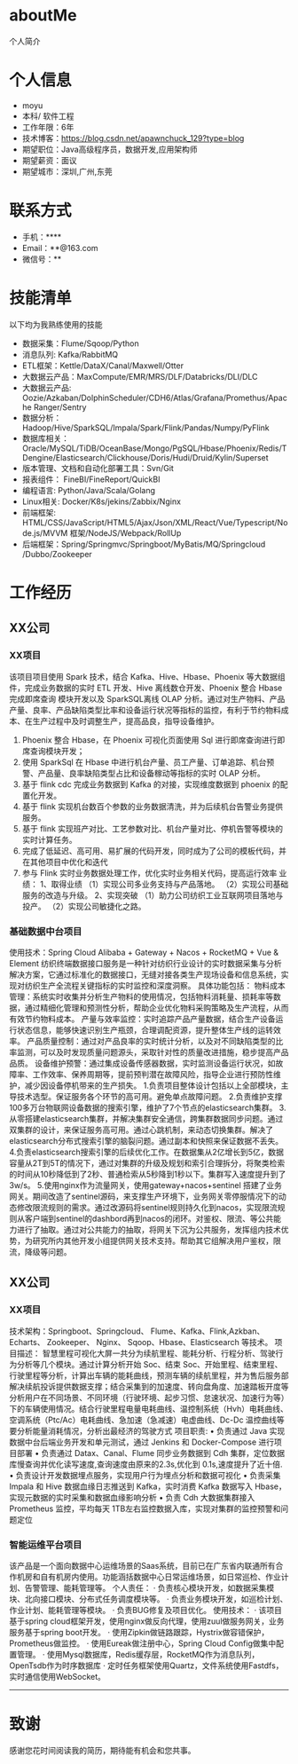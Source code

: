 # aboutMe
 个人简介

# 个人信息

 - moyu
 - 本科/ 软件工程 
 - 工作年限：6年
 - 技术博客：https://blog.csdn.net/apawnchuck_129?type=blog
 - 期望职位：Java高级程序员，数据开发,应用架构师
 - 期望薪资：面议
 - 期望城市：深圳,广州,东莞

# 联系方式

- 手机：****
- Email：**@163.com
- 微信号：**

# 技能清单
以下均为我熟练使用的技能
- 数据采集：Flume/Sqoop/Python
- 消息队列: Kafka/RabbitMQ
- ETL框架：Kettle/DataX/Canal/Maxwell/Otter
- 大数据云产品：MaxCompute/EMR/MRS/DLF/Databricks/DLI/DLC
- 大数据云产品: Oozie/Azkaban/DolphinScheduler/CDH6/Atlas/Grafana/Promethus/Apache Ranger/Sentry
- 数据分析： Hadoop/Hive/SparkSQL/Impala/Spark/Flink/Pandas/Numpy/PyFlink
- 数据库相关：Oracle/MySQL/TiDB/OceanBase/Mongo/PgSQL/Hbase/Phoenix/Redis/TDengine/Elasticsearch/Clickhouse/Doris/Hudi/Druid/Kylin/Superset
- 版本管理、文档和自动化部署工具：Svn/Git
- 报表组件： FineBI/FineReport/QuickBI
- 编程语言: Python/Java/Scala/Golang
- Linux相关: Docker/K8s/jekins/Zabbix/Nginx
- 前端框架: HTML/CSS/JavaScript/HTML5/Ajax/Json/XML/React/Vue/Typescript/Node.js/MVVM 框架/NodeJS/Webpack/RollUp
-  后端框架：Spring/Springmvc/Springboot/MyBatis/MQ/Springcloud
/Dubbo/Zookeeper


# 工作经历


## XX公司

### XX项目 
该项目项目使用 Spark 技术，结合 Kafka、Hive、Hbase、Phoenix 等大数据组件，完成业务数据的实时 ETL 开发、Hive 离线数仓开发、Phoenix 整合 Hbase 完成即席查询 模块开发以及 SparkSQL离线 OLAP 分析。通过对生产物料、产品产量、良率、产品缺陷类型比率和设备运行状况等指标的监控，有利于节约物料成本、在生产过程中及时调整生产，提高品良，指导设备维护。
1. Phoenix 整合 Hbase，在 Phoenix 可视化页面使用 Sql 进行即席查询进行即席查询模块开发；
2. 使用 SparkSql 在 Hbase 中进行机台产量、员工产量、订单追踪、机台预警、产品量、良率缺陷类型占比和设备稼动等指标的实时 OLAP 分析。
3. 基于 flink cdc 完成业务数据到 Kafka 的对接，实现维度数据到 phoenix 的配置化开发。
4. 基于 flink 实现机台数百个参数的业务数据清洗，并为后续机台告警业务提供服务。
5. 基于 flink 实现班产对比、工艺参数对比、机台产量对比、停机告警等模块的实时计算任务。
6. 完成了低延迟、高可用、易扩展的代码开发，同时成为了公司的模板代码，并在其他项目中优化和迭代
7. 参与 Flink 实时业务数据处理工作，优化实时业务相关代码，提高运行效率
业绩：
1、取得业绩
（1）实现公司多业务支持与产品落地。
（2）实现公司基础服务的改造与升级。
2、实现突破
（1）助力公司纺织工业互联网项目落地与投产。
（2）实现公司敏捷化之路。

### 基础数据中台项目 
使用技术：Spring Cloud Alibaba + Gateway + Nacos + RocketMQ + Vue & Element
纺织终端数据接口服务是一种针对纺织行业设计的实时数据采集与分析解决方案，它通过标准化的数据接口，无缝对接各类生产现场设备和信息系统，实现对纺织生产全流程关键指标的实时监控和深度洞察。
具体功能包括：
物料成本管理：系统实时收集并分析生产物料的使用情况，包括物料消耗量、损耗率等数据，通过精细化管理和预测性分析，帮助企业优化物料采购策略及生产流程，从而有效节约物料成本。
产量与效率监控：实时追踪产品产量数据，结合生产设备运行状态信息，能够快速识别生产瓶颈，合理调配资源，提升整体生产线的运转效率。
产品质量控制：通过对产品良率的实时统计分析，以及对不同缺陷类型的比率监测，可以及时发现质量问题源头，采取针对性的质量改进措施，稳步提高产品品质。
设备维护预警：通过集成设备传感器数据，实时监测设备运行状况，如故障率、工作效率、保养周期等，提前预判潜在故障风险，指导企业进行预防性维护，减少因设备停机带来的生产损失。
1.负责项目整体设计包括以上全部模块，主导技术选型。保证服务各个环节的高可用。避免单点故障问题。
2.负责维护支撑100多万台物联网设备数据的搜索引擎，维护了7个节点的elasticsearch集群。
3.从零搭建elasticsearch集群，并解决集群安全通信，跨集群数据同步问题。通过双集群的设计，来保证服务高可用。通过心跳机制，来动态切换集群。解决了elasticsearch分布式搜索引擎的脑裂问题。通过副本和快照来保证数据不丢失。
4.负责elasticsearch搜索引擎的后续优化工作。在数据集从2亿增长到5亿，数据容量从2T到5T的情况下，通过对集群的升级及规划和索引合理拆分，将聚类检索的时间从10秒降低到了2秒、普通检索从5秒降到1秒以下。集群写入速度提升到了3w/s。
5.使用nginx作为流量网关，使用gateway+nacos+sentinel 搭建了业务网关。期间改造了sentinel源码，来支撑生产环境下，业务网关零停服情况下的动态修改限流规则的需求。通过改源码将sentinel规则持久化到nacos，实现限流规则从客户端到sentinel的dashbord再到nacos的闭环。对鉴权、限流、等公共能力进行了抽取。通过对公共能力的抽取，将网关下沉为公共服务，发挥组内技术优势，为研究所内其他开发小组提供网关技术支持。帮助其它组解决用户鉴权，限流，降级等问题。



## XX公司

### XX项目 
技术架构：Springboot、Springcloud、 Flume、Kafka、Flink,Azkban、 Echarts、 Zookeeper、 Nginx、
Sqoop、Hbase、Elasticsearch 等技术。
项目描述：
智慧里程可视化大屏一共分为续航里程、能耗分析、行程分析、驾驶行为分析等几个模块。通过计算分析开始 Soc、结束 Soc、开始里程、结束里程、行驶里程等分析，计算出车辆的能耗曲线，预测车辆的续航里程，并为售后服务部解决续航投诉提供数据支撑；结合采集到的加速度、转向盘角度、加速踏板开度等分析用户在不同场景、不同环境（行驶环境、起步习惯、怠速状况、加速行为等）下的车辆使用情况。结合行驶里程电量电耗曲线、温控制系统（Hvh）电耗曲线、空调系统（Ptc/Ac）电耗曲线、急加速（急减速）电虚曲线、Dc-Dc 温控曲线等要分析能量消耗情况，分析出最经济的驾驶方式
项目职责:
• 负责通过 Java 实现数据中台后端业务开发和单元测试，通过 Jenkins 和 Docker-Compose 进行项目部署
• 负责通过 Datax、Canal、Flume 同步业务数据到 Cdh 集群，定位数据库慢查询并优化读写速度,查询速度由原来的2.3s,优化到 0.1s,速度提升了近十倍.
• 负责设计开发数据埋点服务，实现用户行为埋点分析和数据可视化
• 负责采集 Impala 和 Hive 数据血缘日志推送到 Kafka，实时消费 Kafka 数据写入 Hbase，实现元数据的实时采集和数据血缘影响分析
• 负责 Cdh 大数据集群接入 Prometheus 监控，平均每天 1TB左右监控数据入库，实现对集群的监控预警和问题定位





### 智能运维平台项目
该产品是一个面向数据中心运维场景的Saas系统，目前已在广东省内联通所有合作机房和自有机房内使用。功能涵括数据中心日常运维场景，如日常巡检、作业计划、告警管理、能耗管理等。
个人责任：
· 负责核心模块开发，如数据采集模块、北向接口模块、分布式任务调度模块等。
· 负责业务模块开发，如巡检计划、作业计划、能耗管理等模块。
· 负责BUG修复及项目优化。
使用技术：
· 该项目基于spring cloud框架开发，使用nginx做反向代理，使用zuul做服务网关，业务服务基于spring boot开发。
· 使用Zipkin做链路跟踪，Hystrix做容错保护，Prometheus做监控。
· 使用Eureak做注册中心，Spring Cloud Config做集中配置管理。
· 使用Mysql数据库，Redis缓存层，RocketMQ作为消息队列，OpenTsdb作为时序数据库
· 定时任务框架使用Quartz，文件系统使用Fastdfs，实时通信使用WebSocket。




---      
# 致谢
感谢您花时间阅读我的简历，期待能有机会和您共事。

